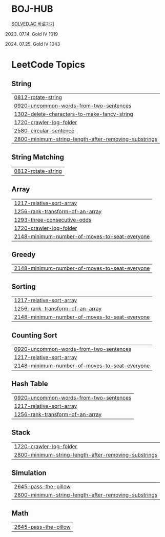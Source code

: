 # BOJ-HUB

[SOLVED.AC 바로가기](https://solved.ac/profile/wookoo)

2023. 07.14. Gold IV 1019

2023. 07.25. Gold IV 1043

<!---LeetCode Topics Start-->
# LeetCode Topics
## String
|  |
| ------- |
| [0812-rotate-string](https://github.com/wookoo/BOJ-HUB/tree/master/0812-rotate-string) |
| [0920-uncommon-words-from-two-sentences](https://github.com/wookoo/BOJ-HUB/tree/master/0920-uncommon-words-from-two-sentences) |
| [1302-delete-characters-to-make-fancy-string](https://github.com/wookoo/BOJ-HUB/tree/master/1302-delete-characters-to-make-fancy-string) |
| [1720-crawler-log-folder](https://github.com/wookoo/BOJ-HUB/tree/master/1720-crawler-log-folder) |
| [2580-circular-sentence](https://github.com/wookoo/BOJ-HUB/tree/master/2580-circular-sentence) |
| [2800-minimum-string-length-after-removing-substrings](https://github.com/wookoo/BOJ-HUB/tree/master/2800-minimum-string-length-after-removing-substrings) |
## String Matching
|  |
| ------- |
| [0812-rotate-string](https://github.com/wookoo/BOJ-HUB/tree/master/0812-rotate-string) |
## Array
|  |
| ------- |
| [1217-relative-sort-array](https://github.com/wookoo/BOJ-HUB/tree/master/1217-relative-sort-array) |
| [1256-rank-transform-of-an-array](https://github.com/wookoo/BOJ-HUB/tree/master/1256-rank-transform-of-an-array) |
| [1293-three-consecutive-odds](https://github.com/wookoo/BOJ-HUB/tree/master/1293-three-consecutive-odds) |
| [1720-crawler-log-folder](https://github.com/wookoo/BOJ-HUB/tree/master/1720-crawler-log-folder) |
| [2148-minimum-number-of-moves-to-seat-everyone](https://github.com/wookoo/BOJ-HUB/tree/master/2148-minimum-number-of-moves-to-seat-everyone) |
## Greedy
|  |
| ------- |
| [2148-minimum-number-of-moves-to-seat-everyone](https://github.com/wookoo/BOJ-HUB/tree/master/2148-minimum-number-of-moves-to-seat-everyone) |
## Sorting
|  |
| ------- |
| [1217-relative-sort-array](https://github.com/wookoo/BOJ-HUB/tree/master/1217-relative-sort-array) |
| [1256-rank-transform-of-an-array](https://github.com/wookoo/BOJ-HUB/tree/master/1256-rank-transform-of-an-array) |
| [2148-minimum-number-of-moves-to-seat-everyone](https://github.com/wookoo/BOJ-HUB/tree/master/2148-minimum-number-of-moves-to-seat-everyone) |
## Counting Sort
|  |
| ------- |
| [0920-uncommon-words-from-two-sentences](https://github.com/wookoo/BOJ-HUB/tree/master/0920-uncommon-words-from-two-sentences) |
| [1217-relative-sort-array](https://github.com/wookoo/BOJ-HUB/tree/master/1217-relative-sort-array) |
| [2148-minimum-number-of-moves-to-seat-everyone](https://github.com/wookoo/BOJ-HUB/tree/master/2148-minimum-number-of-moves-to-seat-everyone) |
## Hash Table
|  |
| ------- |
| [0920-uncommon-words-from-two-sentences](https://github.com/wookoo/BOJ-HUB/tree/master/0920-uncommon-words-from-two-sentences) |
| [1217-relative-sort-array](https://github.com/wookoo/BOJ-HUB/tree/master/1217-relative-sort-array) |
| [1256-rank-transform-of-an-array](https://github.com/wookoo/BOJ-HUB/tree/master/1256-rank-transform-of-an-array) |
## Stack
|  |
| ------- |
| [1720-crawler-log-folder](https://github.com/wookoo/BOJ-HUB/tree/master/1720-crawler-log-folder) |
| [2800-minimum-string-length-after-removing-substrings](https://github.com/wookoo/BOJ-HUB/tree/master/2800-minimum-string-length-after-removing-substrings) |
## Simulation
|  |
| ------- |
| [2645-pass-the-pillow](https://github.com/wookoo/BOJ-HUB/tree/master/2645-pass-the-pillow) |
| [2800-minimum-string-length-after-removing-substrings](https://github.com/wookoo/BOJ-HUB/tree/master/2800-minimum-string-length-after-removing-substrings) |
## Math
|  |
| ------- |
| [2645-pass-the-pillow](https://github.com/wookoo/BOJ-HUB/tree/master/2645-pass-the-pillow) |
<!---LeetCode Topics End-->